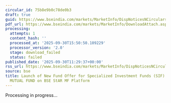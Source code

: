 ```yaml
---
circular_id: 75b8e9b0c78de0b3
draft: true
guid: https://www.bseindia.com/markets/MarketInfo/DispNoticesNCirculars.aspx?Noticeid={F6F7DC69-EE61-4078-9392-A34C5AEC50F5}&noticeno=20250930-27&dt=09/30/2025&icount=27&totcount=104&flag=0
pdf_url: https://www.bseindia.com/markets/MarketInfo/DownloadAttach.aspx?id=20250930-27&attachedId=
processing:
  attempts: 1
  content_hash: ''
  processed_at: '2025-09-30T15:50:50.109229'
  processor_version: '2.0'
  stage: download_failed
  status: failed
published_date: '2025-09-30T11:29:37+00:00'
rss_url: https://www.bseindia.com/markets/MarketInfo/DispNoticesNCirculars.aspx?Noticeid={F6F7DC69-EE61-4078-9392-A34C5AEC50F5}&noticeno=20250930-27&dt=09/30/2025&icount=27&totcount=104&flag=0
source: bse
title: Launch of New Fund Offer for Specialized Investment Funds (SIF) of EDELWEISS
  MUTUAL FUND on BSE StAR MF Platform
---
```


Processing in progress...